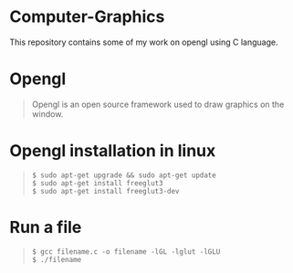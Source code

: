 # Computer-Graphics
This repository contains some of my work on opengl using C language.

# Opengl

>Opengl is an open source framework used to draw graphics on the window.

# Opengl installation in linux
>```
> $ sudo apt-get upgrade && sudo apt-get update
> $ sudo apt-get install freeglut3
> $ sudo apt-get install freeglut3-dev
>```

# Run a file
>```
> $ gcc filename.c -o filename -lGL -lglut -lGLU
> $ ./filename
>```
